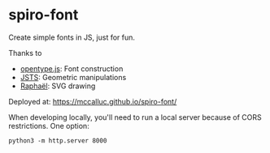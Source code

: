 # spiro-font
Create simple fonts in JS, just for fun.

Thanks to 
- [opentype.js](https://github.com/staff-code/opentype.js#readme): Font construction
- [JSTS](https://github.com/bjornharrtell/jsts): Geometric manipulations
- [Raphaël](https://dmitrybaranovskiy.github.io/raphael/): SVG drawing

Deployed at: https://mccalluc.github.io/spiro-font/

When developing locally, you'll need to run a local server because of CORS restrictions. One option:
```
python3 -m http.server 8000
```
